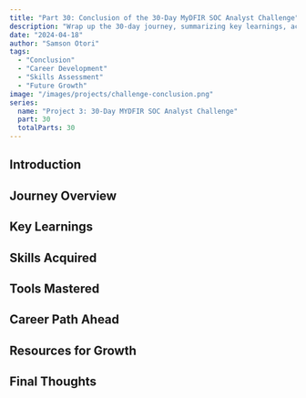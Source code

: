 ```yaml
---
title: "Part 30: Conclusion of the 30-Day MyDFIR SOC Analyst Challenge"
description: "Wrap up the 30-day journey, summarizing key learnings, achievements, and next steps in your SOC analyst career."
date: "2024-04-18"
author: "Samson Otori"
tags:
  - "Conclusion"
  - "Career Development"
  - "Skills Assessment"
  - "Future Growth"
image: "/images/projects/challenge-conclusion.png"
series:
  name: "Project 3: 30-Day MYDFIR SOC Analyst Challenge"
  part: 30
  totalParts: 30
---
```


## Introduction

## Journey Overview

## Key Learnings

## Skills Acquired

## Tools Mastered

## Career Path Ahead

## Resources for Growth

## Final Thoughts 